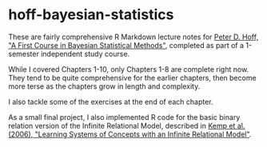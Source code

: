 # hoff-bayesian-statistics

These are fairly comprehensive R Markdown lecture notes for [Peter D. Hoff, "A
First Course in Bayesian Statistical
Methods"](http://www.stat.washington.edu/people/pdhoff/book.php), completed as
part of a 1-semester independent study course.

While I covered Chapters 1-10, only Chapters 1-8 are complete right now. They
tend to be quite comprehensive for the earlier chapters, then become more terse
as the chapters grow in length and complexity.

I also tackle some of the exercises at the end of each chapter.

As a small final project, I also implemented R code for the basic binary
relation version of the Infinite Relational Model, described in [Kemp et al.
(2006), "Learning Systems of Concepts with an Infinite Relational
Model"](http://web.mit.edu/cocosci/Papers/Kemp-etal-AAAI06.pdf).
